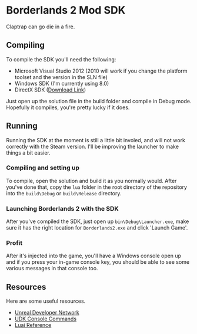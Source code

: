 Borderlands 2 Mod SDK
=====================

Claptrap can go die in a fire.

Compiling
---------

To compile the SDK you'll need the following:

* Microsoft Visual Studio 2012 (2010 will work if you change the platform toolset and the version in the SLN file)
* Windows SDK (I'm currently using 8.0)
* DirectX SDK ([Download Link](https://www.microsoft.com/en-au/download/details.aspx?id=6812))

Just open up the solution file in the build folder and compile in Debug mode. Hopefully it compiles, you're pretty lucky if it does.

Running
-------

Running the SDK at the moment is still a little bit involed, and will not work correctly with the Steam version. I'll be improving the launcher to make things a bit easier. 

### Compiling and setting up

To compile, open the solution and build it as you normally would. After you've done that, copy the `lua` folder in the root directory of the repository into the `build\Debug` or `build\Release` directory.

### Launching Borderlands 2 with the SDK

After you've compiled the SDK, just open up `bin\Debug\Launcher.exe`, make sure it has the right location for `Borderlands2.exe` and click 'Launch Game'.

### Profit

After it's injected into the game, you'll have a Windows console open up and if you press your in-game console key, you should be able to see some various messages in that console too.

Resources
---------

Here are some useful resources.

* [Unreal Developer Network](http://udn.epicgames.com)
* [UDK Console Commands](http://udn.epicgames.com/Three/ConsoleCommands.html)
* [Luai Reference](http://pgl.yoyo.org/luai/i/_)